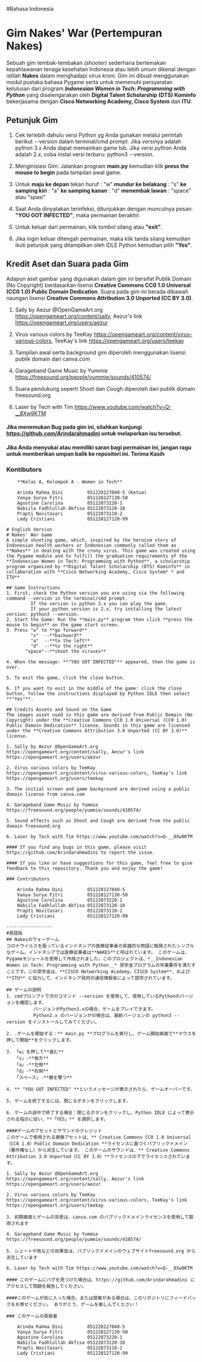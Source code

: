 #Bahasa Indonesia
# Gim Nakes' War (Pertempuran Nakes)
Sebuah gim tembak-tembakan *(shooter)* sederhana bertemakan kepahlawanan tenaga kesehatan Indonesia atau lebih umum dikenal dengan istilah **Nakes** dalam menghadapi virus kroni. Gim ini dibuat menggunakan modul pustaka bahasa Pygame serta untuk memenuhi persyaratan kelulusan dari program *__Indonesian Women in Tech: Programming with Python__* yang diselengarakan oleh **Digital Talent Scholarship (DTS) Kominfo** bekerjasama dengan **Cisco Networking Academy, Cisco System** dan **ITU**.

## Petunjuk Gim
1. Cek terlebih dahulu versi Python yg Anda gunakan melalui perintah berikut --version dalam terminal/cmd prompt.
        Jika versinya adalah python 3.x Anda dapat memainkan game tsb.
        Jika versi python Anda adalah 2.x, coba instal versi terbaru: python3 --version.

2. Menginisiasi Gim: Jalankan program **main.py** kemudian klik **press the mouse to begin** pada tampilan awal game.

3. Untuk **maju ke depan** tekan huruf     : "w"
                    **mundur ke belakang** : "s"
                    **ke samping kiri**    : "a"
                    **ke samping kanan**   : "d"
                    **menembak lawan**     : "space" atau "spasi"

4. Saat Anda dinyatakan terinfeksi, ditunjukkan dengan munculnya pesan: **"YOU GOT INFECTED"**, maka permainan berakhir.

5. Untuk keluar dari permainan, klik tombol silang atau **"exit"**.

6. Jika ingin keluar ditengah permainan, maka klik tanda silang kemudian ikuti petunjuk yang ditampilkan oleh IDLE Python kemudian pilih **"Yes"**.

## Kredit Aset dan Suara pada Gim
Adapun aset gambar yang digunakan dalam gim ini bersifat Publik Domain (No Copyright) berdasarkan lisensi **Creative Commons CC0 1.0 Universal (CC0 1.0) Public Domain Dedication**. Suara pada gim ini berada dibawah naungan lisensi **Creative Commons Attribution 3.0 Unported (CC BY 3.0)**. 

1. Sally by Aezur @OpenGameArt.org https://opengameart.org/content/sally, Aezur's link https://opengameart.org/users/aezur

2. Virus various colors by TeeKay https://opengameart.org/content/virus-various-colors, TeeKay's link https://opengameart.org/users/teekay

3. Tampilan awal serta background gim diperoleh menggunakan lisensi publik domain dari canva.com  

4. Garageband Game Music by Yummie  https://freesound.org/people/yummie/sounds/410574/

5. Suara pendukung seperti Shoot dan Cough diperoleh dari publik domain freesound.org 

6. Laser by Tech with Tim https://www.youtube.com/watch?v=Q-__8Xw9KTM

#### Jika menemukan Bug pada gim ini, silahkan kunjungi https://github.com/Arindarahmadini untuk melaporkan isu tersebut. 

#### Jika Anda menyukai atau memiliki saran bagi permainan ini, jangan ragu untuk memberikan umpan balik ke repositori ini. Terima Kasih

### Kontibutors

```
    **Kelas A, Kelompok A - Women in Tech**

    Arinda Rahma Dini         051228127040-5 (Ketua)
    Vanya Surya Fitri         051228127130-50 
    Agustine Carolina         05122873220-1
    Nabiila Fadhlullah Akfisa 05122873120-18
    Prapti Novitasari         05122873110-2
    Lady Cristiani            051228127120-99
    
# English Version
# Nakes' War Game
A simple shooting game, which, inspired by the heroism story of Indonesian health workers or Indonesian commonly called them as **Nakes** in dealing with the crony virus. This game was created using the Pygame module and to fulfill the graduation requirements of the **Indonesian Women in Tech: Programming with Python**, a scholarship program organized by **Digital Talent Scholarship (DTS) Kominfo** in collaboration with **Cisco Networking Academy, Cisco System* * and ITU**

## Game Instructions
1. First, check the Python version you are using via the following command --version in the terminal/cmd prompt.
         If the version is python 3.x you can play the game.
         If your python version is 2.x, try installing the latest version: python3 --version.
2. Start the Game: Run the **main.py** program then click **press the mouse to begin** on the game start screen.
3. Press "w" to **go forward**
         "s"  --**backward**
         "a"  --**to the left**
         "d"  --**to the right**
       "space"--**shoot the viruses**

4. When the message: **"YOU GOT INFECTED"** appeared, then the game is over.

5. To exit the game, click the close button.

6. If you want to exit in the middle of the game: click the close button, follow the instructions displayed by Python IDLE then select **"Yes"**.

## Credits Assets and Sound on the Game
The images asset used in this game are derived from Public Domain (No Copyright) under the **Creative Commons CC0 1.0 Universal (CC0 1.0) Public Domain Dedication** license. Sounds in this game are licensed under the **Creative Commons Attribution 3.0 Unported (CC BY 3.0)** license.

1. Sally by Aezur @OpenGameArt.org https://opengameart.org/content/sally, Aezur's link https://opengameart.org/users/aezur

2. Virus various colors by TeeKay https://opengameart.org/content/virus-various-colors, TeeKay's link https://opengameart.org/users/teekay

3. The initial screen and game background are derived using a public domain license from canva.com

4. Garageband Game Music by Yummie https://freesound.org/people/yummie/sounds/410574/

5. Sound effects such as Shoot and Cough are derived from the public domain freesound.org 

6. Laser by Tech with Tim https://www.youtube.com/watch?v=Q-__8Xw9KTM

#### If you find any bugs in this game, please visit https://github.com/Arindarahmadini to report the issue.

#### If you like or have suggestions for this game, feel free to give feedback to this repository. Thank you and enjoy the game!

### Contributors

    Arinda Rahma Dini         051228127040-5 
    Vanya Surya Fitri         051228127130-50 
    Agustine Carolina         05122873220-1
    Nabiila Fadhlullah Akfisa 05122873120-18
    Prapti Novitasari         05122873110-2
    Lady Cristiani            051228127120-99

-----------------
#英語版
## Nakesのウォーゲーム 
コロナウイルスを扱っているインドネシアの医療従事者の英雄的な物語に触発されたシンプルなゲーム。インドネシアでは医療従事者は**NAKES**と呼ばれています。 このゲームは、Pygameモジュールを使用して作成されました。このプロジェクトは、*__Indonesian Women in Tech: Programming with Python__* 奨学金プログラムの卒業要件を満たすことです。この奨学金は、**CISCO Networking Academy、CISCO System**、および **ITU** と協力して、インドネシア政府の通信情報省によって提供されています。

## ゲームの説明
1. cmdプロンプトで次のコマンド --version を使用して、使用しているPythonのバージョンを確認します。
          バージョンがPython3.xの場合、ゲームをプレイできます。
          Python2.x のバージョンがの場合は、最新バージョンの python3 --version をインストールしてみてください。

2. .ゲームを開始する：** main.py **プログラムを実行し、ゲーム開始画面で**マウスを押して開始**をクリックします。

3. 「w」を押して**進む**
   「s」-**後方**
   「a」-**左側**
   「d」-**右側**
   「スペース」-**敵を撃つ**

4. ** "YOU GOT INFECTED" **というメッセージが表示されたら、ゲームオーバーです。

5. ゲームを終了するには、閉じるボタンをクリックします。

6. ゲームの途中で終了する場合：閉じるボタンをクリックし、Python IDLE によって表示される指示に従い、**「YES」** を選択します。 

####ゲームのアセットとサウンドのクレジット
このゲームで使用される画像アセットは、** Creative Commons CC0 1.0 Universal（CC0 1.0）Public Domain Dedication **ライセンスに基づくパブリックドメイン（著作権なし）から派生しています。 このゲームのサウンドは、** Creative Commons Attribution 3.0 Unported（CC BY 3.0）**ライセンスの下でライセンスされています。 

1. Sally by Aezur @OpenGameArt.org https://opengameart.org/content/sally, Aezur's link https://opengameart.org/users/aezur

2. Virus various colors by TeeKay https://opengameart.org/content/virus-various-colors, TeeKay's link https://opengameart.org/users/teekay

3. 初期画面とゲームの背景は、canva.com のパブリックドメインライセンスを使用して取得されます 

4. Garageband Game Music by Yummie https://freesound.org/people/yummie/sounds/410574/

5. シュートや咳などの効果音は、パブリックドメインのウェブサイトfreesound.org から派生しています 

6. Laser by Tech with Tim https://www.youtube.com/watch?v=Q-__8Xw9KTM

#### このゲームにバグを見つけた場合は、https://github.com/Arindarahmadini にアクセスして問題を報告してください。

####このゲームが気に入った場合、または提案がある場合は、このリポジトリにフィードバックをお寄せください。 ありがとう、ゲームを楽しんでください！

### このゲームの貢献者 
    
    Arinda Rahma Dini         051228127040-5 
    Vanya Surya Fitri         051228127130-50 
    Agustine Carolina         05122873220-1
    Nabiila Fadhlullah Akfisa 05122873120-18
    Prapti Novitasari         05122873110-2
    Lady Cristiani            051228127120-99
